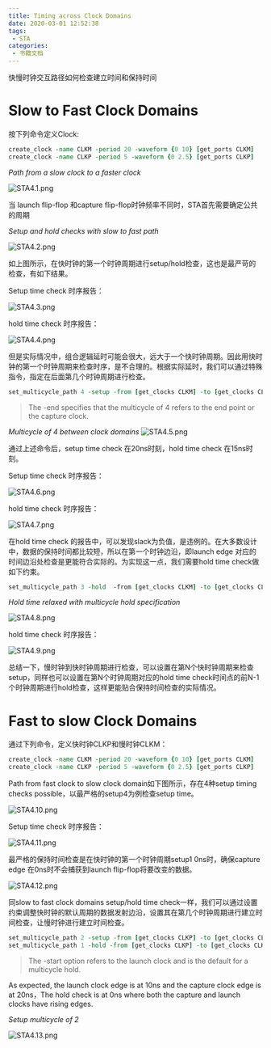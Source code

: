 ```yaml
---
title: Timing across Clock Domains
date: 2020-03-01 12:52:38
tags:
 - STA
categories:
 - 书籍文档
---
```






快慢时钟交互路径如何检查建立时间和保持时间

 <!--more-->

# Slow to Fast Clock Domains

按下列命令定义Clock:

```tcl
create_clock -name CLKM -period 20 -waveform {0 10} [get_ports CLKM]
create_clock -name CLKP -period 5 -waveform {0 2.5} [get_ports CLKP]
```

*Path from a slow clock to a faster clock*

![STA4.1.png](https://i.loli.net/2020/03/01/x7XgV3cKHMfas9Y.png) 

当 launch flip-flop 和capture flip-flop时钟频率不同时，STA首先需要确定公共的周期

 *Setup and hold checks with slow to fast path*

![STA4.2.png](https://i.loli.net/2020/03/01/JFPeac2AMBQkV5p.png)

如上图所示，在快时钟的第一个时钟周期进行setup/hold检查，这也是最严苛的检查，有如下结果。

Setup time check 时序报告：

![STA4.3.png](https://i.loli.net/2020/03/01/xeDVXNYmaWhs7KP.png)


hold time check 时序报告：


![STA4.4.png](https://i.loli.net/2020/03/01/TkYIrztawg2l3M5.png)

但是实际情况中，组合逻辑延时可能会很大，远大于一个快时钟周期。因此用快时钟的第一个时钟周期来检查时序，是不合理的。根据实际延时，我们可以通过特殊指令，指定在后面第几个时钟周期进行检查。

```tcl
set_multicycle_path 4 -setup -from [get_clocks CLKM] -to [get_clocks CLKP] -end
```

> The -end specifies that the multicycle of 4 refers to the end point or the capture clock.

*Multicycle of 4 between clock domains*
![STA4.5.png](https://i.loli.net/2020/03/01/CxLa2IE5ijuNB8R.png) 


通过上述命令后，setup time check 在20ns时刻，hold time check 在15ns时刻。

Setup time check 时序报告：

![STA4.6.png](https://i.loli.net/2020/03/01/lzbyeaXTuxOPhQm.png)

hold time check 时序报告：

![STA4.7.png](https://i.loli.net/2020/03/01/6LAiWREQpydqMob.png)

在hold time check 的报告中，可以发现slack为负值，是违例的。在大多数设计中，数据的保持时间都比较短，所以在第一个时钟边沿，即launch edge 对应的时间边沿处检查是更能符合实际的。为实现这一点，我们需要hold time check做如下约束。

 ```tcl
set_multicycle_path 3 -hold  -from [get_clocks CLKM] -to [get_clocks CLKP] -end
 ```

 *Hold time relaxed with multicycle hold specification*

![STA4.8.png](https://i.loli.net/2020/03/01/CPNjQ5eBEvWzRUL.png)

hold time check 时序报告：

![STA4.9.png](https://i.loli.net/2020/03/01/ZDqOS7jEbTrPa5t.png)


总结一下，慢时钟到快时钟周期进行检查，可以设置在第N个快时钟周期来检查setup，同样也可以设置在第N个时钟周期对应的hold time check时间点的前N-1个时钟周期进行hold检查，这样更能贴合保持时间检查的实际情况。

# Fast to slow Clock Domains

 

通过下列命令，定义快时钟CLKP和慢时钟CLKM：

```tcl
create_clock -name CLKM -period 20 -waveform {0 10} [get_ports CLKM]
create_clock -name CLKP -period 5 -waveform {0 2.5} [get_ports CLKP]
```

Path from fast clock to slow clock domain如下图所示，存在4种setup timing checks possible，以最严格的setup4为例检查setup time。

![STA4.10.png](https://i.loli.net/2020/03/01/ofS3F1UvID4Ri9Y.png) 

Setup time check 时序报告：

![STA4.11.png](https://i.loli.net/2020/03/01/5OLJNHDsfRwPBEV.png)

最严格的保持时间检查是在快时钟的第一个时钟周期setup1 0ns时，确保capture edge 在0ns时不会捕获到launch flip-flop将要改变的数据。


![STA4.12.png](https://i.loli.net/2020/03/01/rwCXEFpYBSyj8fW.png)

同slow to fast clock domains setup/hold time check一样，我们可以通过设置约束调整快时钟的默认周期的数据发射边沿，设置其在第几个时钟周期进行建立时间检查，让慢时钟进行建立时间检查。 

```tcl
set_multicycle_path 2 -setup -from [get_clocks CLKP] -to [get_clocks CLKM] -start
set_multicycle_path 1 -hold -from [get_clocks CLKP] -to [get_clocks CLKM] -start
```

> The -start option refers to the launch clock and is the default for a multicycle hold.

 

As expected, the launch clock edge is at 10ns and the capture clock edge is at 20ns，The hold check is at 0ns where both the capture and launch clocks have rising edges.

*Setup multicycle of 2*

![STA4.13.png](https://i.loli.net/2020/03/01/Eh4GYrVkie2unDF.png)

